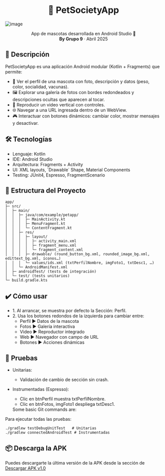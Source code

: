 <h1 align="center">🐾 PetSocietyApp</h1>

![image](https://github.com/user-attachments/assets/fe3ec4be-4b17-428d-9e7b-ee9d6a1942e0)

<p align="center">
  App de mascotas desarrollada en Android Studio 🐶<br>
  <strong>By Grupo 9</strong> · Abril 2025
</p>

<h2>📖 Descripción</h2>
PetSocietyApp es una aplicación Android modular (Kotlin + Fragments) que permite:
<ul>
  <li>👤 Ver el perfil de una mascota con foto, descripción y datos (peso, color, socialidad, vacunas).  </li>
  <li>🖼️ Explorar una galería de fotos con bordes redondeados y descripciones ocultas que aparecen al tocar.</li>
  <li>🎥 Reproducir un video vertical con controles.  </li>
  <li>🌐 Navegar a una URL ingresada dentro de un WebView.  </li>
  <li>🎮 Interactuar con botones dinámicos: cambiar color, mostrar mensajes y desactivar.</li>
</ul>

<h2>🛠️ Tecnologías  </h2>
<ul>
  <li>Lenguaje: Kotlin</li>
  <li>IDE: Android Studio </li>
  <li>Arquitectura: Fragments + Activity</li>
  <li>UI: XML layouts, `Drawable` Shape, Material Components</li>
  <li>Testing: JUnit4, Espresso, FragmentScenario</li>
</ul>

<h2>📂 Estructura del Proyecto </h2>

```
app/
├─ src/
│  ├─ main/
│  │  ├─ java/com/example/petapp/
│  │  │  ├─ MainActivity.kt
│  │  │  ├─ MenuFragment.kt
│  │  │  └─ ContentFragment.kt
│  │  ├─ res/
│  │  │  ├─ layout/
│  │  │  │  ├─ activity_main.xml
│  │  │  │  ├─ fragment_menu.xml
│  │  │  │  └─ fragment_content.xml
│  │  │  ├─ drawable/ (round_button_bg.xml, rounded_image_bg.xml, edittext_bg.xml, íconos…)
│  │  │  └─ values/ids.xml (txtPerfilNombre, imgFoto1, txtDesc1, …)
│  │  └─ AndroidManifest.xml
│  ├─ androidTest/ (tests de integración)
│  └─ test/ (tests unitarios)
└─ build.gradle.kts
```


<h2>✔️ Cómo usar</h2>
<ul>
  <li>
    1. Al arrancar, se muestra por defecto la Sección: Perfil.
  </li>
  <li>
    2. Usa los botones redondos de la izquierda para cambiar entre:
    <ul>
       <li>
      Perfil ▶ Datos de la mascota
    </li>
    <li>
      Fotos ▶ Galería interactiva
    </li>
      <li>
      Video ▶ Reproductor integrado
    </li>
    <li>
      Web ▶ Navegador con campo de URL
    </li>
      <li>
      Botones ▶ Acciones dinámicas
    </li>
    </ul>  
</ul>

<h2>🧪 Pruebas</h2>
<ul>
  <li>Unitarias:</li>
  <ul>
    <li>Validación de cambio de sección sin crash.</li>
  </ul>
</ul>
<ul>
  <li>Instrumentadas (Espresso):</li>
  <ul>
    <li>Clic en btnPerfil muestra txtPerfilNombre.</li>
    <li>Clic en btnFotos, imgFoto1 despliega txtDesc1.</li>
  </ul>
  Some basic Git commands are:
</ul>

Para ejecutar todas las pruebas:

```
./gradlew testDebugUnitTest   # Unitarias
./gradlew connectedAndroidTest # Instrumentadas
```

<h2>📦 Descarga la APK</h2>

Puedes descargarte la última versión de la APK desde la sección de [Descargar APK v1.0](https://github.com/WendyKatherine/PetSocietyApp/releases/download/v1.0/app-release.apk)























